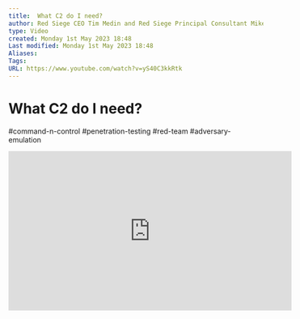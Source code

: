 ```yaml
---
title:  What C2 do I need?
author: Red Siege CEO Tim Medin and Red Siege Principal Consultant Mike Saunders
type: Video
created: Monday 1st May 2023 18:48
Last modified: Monday 1st May 2023 18:48
Aliases: 
Tags: 
URL: https://www.youtube.com/watch?v=yS40C3kkRtk
---
```

# What C2 do I need?
#command-n-control #penetration-testing #red-team #adversary-emulation 
<iframe width="560" height="315" src="https://www.youtube.com/embed/yS40C3kkRtk" title="YouTube video player" frameborder="0" allow="accelerometer; autoplay; clipboard-write; encrypted-media; gyroscope; picture-in-picture; web-share" allowfullscreen></iframe>
